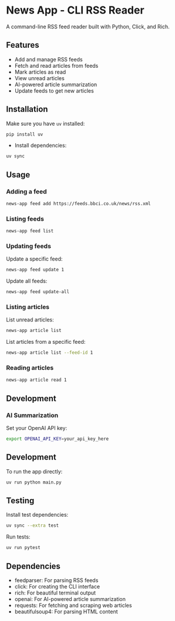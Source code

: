 # News App - CLI RSS Reader

A command-line RSS feed reader built with Python, Click, and Rich.

## Features

- Add and manage RSS feeds
- Fetch and read articles from feeds
- Mark articles as read
- View unread articles
- AI-powered article summarization
- Update feeds to get new articles

## Installation

Make sure you have `uv` installed:

```bash
pip install uv
```

- Install dependencies:

```bash
uv sync
```

## Usage

### Adding a feed

```bash
news-app feed add https://feeds.bbci.co.uk/news/rss.xml
```

### Listing feeds

```bash
news-app feed list
```

### Updating feeds

Update a specific feed:
```bash
news-app feed update 1
```

Update all feeds:
```bash
news-app feed update-all
```

### Listing articles

List unread articles:
```bash
news-app article list
```

List articles from a specific feed:
```bash
news-app article list --feed-id 1
```

### Reading articles

```bash
news-app article read 1
```

## Development

### AI Summarization

Set your OpenAI API key:
```bash
export OPENAI_API_KEY=your_api_key_here
```

## Development
To run the app directly:

```bash
uv run python main.py
```

## Testing

Install test dependencies:
```bash
uv sync --extra test
```

Run tests:
```bash
uv run pytest
```

## Dependencies

 - feedparser: For parsing RSS feeds
 - click: For creating the CLI interface
 - rich: For beautiful terminal output
 - openai: For AI-powered article summarization
 - requests: For fetching and scraping web articles
 - beautifulsoup4: For parsing HTML content
